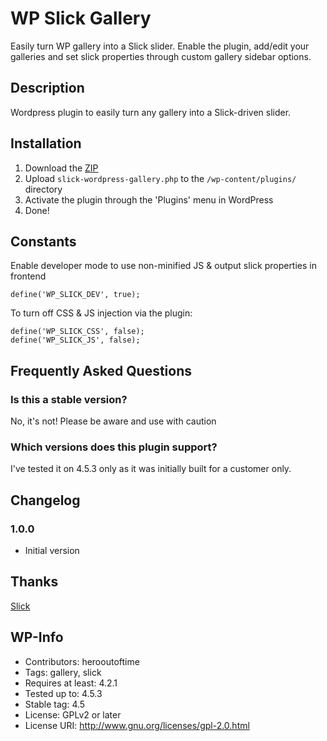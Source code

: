 # WP Slick Gallery

Easily turn WP gallery into a Slick slider. Enable the plugin, add/edit your galleries and set slick properties through custom gallery sidebar options.

## Description

Wordpress plugin to easily turn any gallery into a Slick-driven slider.

## Installation

1. Download the [ZIP](https://github.com/herooutoftime/slick-wordpress-gallery/archive/master.zip)
1. Upload `slick-wordpress-gallery.php` to the `/wp-content/plugins/` directory
1. Activate the plugin through the 'Plugins' menu in WordPress
1. Done!

## Constants

Enable developer mode to use non-minified JS & output slick properties in frontend
```
define('WP_SLICK_DEV', true);
```

To turn off CSS & JS injection via the plugin:

```
define('WP_SLICK_CSS', false);
define('WP_SLICK_JS', false);
```

## Frequently Asked Questions

### Is this a stable version?

No, it's not! Please be aware and use with caution

### Which versions does this plugin support?

I've tested it on 4.5.3 only as it was initially built for a customer only.


## Changelog

### 1.0.0
* Initial version

## Thanks

[Slick](https://github.com/kenwheeler/slick/)

## WP-Info

* Contributors: herooutoftime
* Tags: gallery, slick
* Requires at least: 4.2.1
* Tested up to: 4.5.3
* Stable tag: 4.5
* License: GPLv2 or later
* License URI: http://www.gnu.org/licenses/gpl-2.0.html